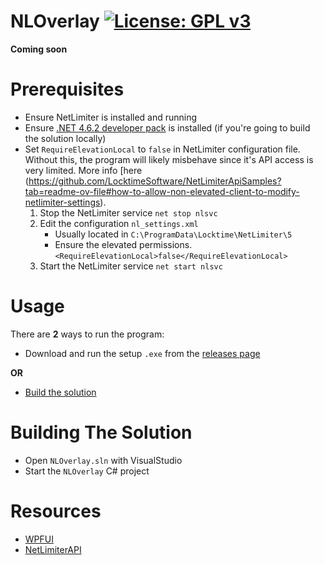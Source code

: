 # NLOverlay [![License: GPL v3](https://img.shields.io/badge/License-GPLv3-blue.svg)](https://www.gnu.org/licenses/gpl-3.0)

**Coming soon**

# Prerequisites

- Ensure NetLimiter is installed and running
- Ensure [.NET 4.6.2 developer pack](https://dotnet.microsoft.com/en-us/download/dotnet-framework/net462) is installed (if you're going to build the solution locally)
- Set `RequireElevationLocal` to `false` in NetLimiter configuration file. Without this, the program will likely misbehave since it's API access is very limited. More info [here (https://github.com/LocktimeSoftware/NetLimiterApiSamples?tab=readme-ov-file#how-to-allow-non-elevated-client-to-modify-netlimiter-settings).
    1. Stop the NetLimiter service `net stop nlsvc`
    2. Edit the configuration `nl_settings.xml`
        - Usually located in `C:\ProgramData\Locktime\NetLimiter\5`
        - Ensure the elevated permissions. `<RequireElevationLocal>false</RequireElevationLocal>`
    3. Start the NetLimiter service `net start nlsvc`

# Usage

There are **2** ways to run the program:

- Download and run the setup `.exe` from the [releases page](https://github.com/tzoug/NLOverlay/releases)

**OR**

- [Build the solution](#building-the-solution)

# Building The Solution

- Open `NLOverlay.sln` with VisualStudio
- Start the `NLOverlay` C# project

# Resources

- [WPFUI](https://github.com/lepoco/wpfui)
- [NetLimiterAPI](https://www.netlimiter.com/docs/api)
